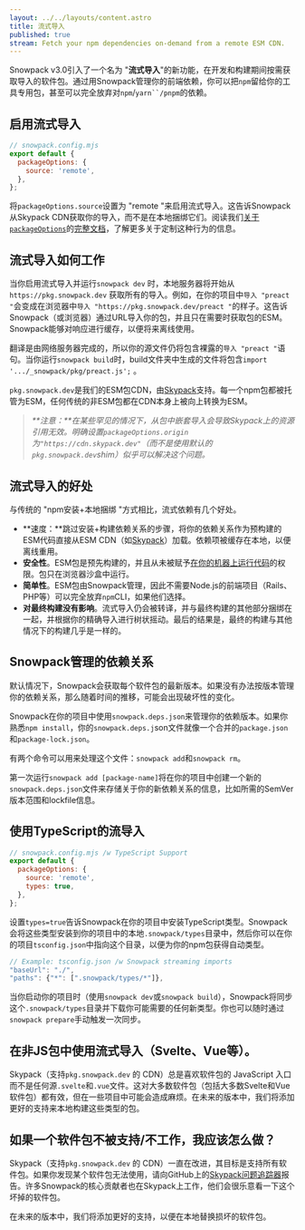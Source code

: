 ```yaml
---
layout: ../../layouts/content.astro
title: 流式导入
published: true
stream: Fetch your npm dependencies on-demand from a remote ESM CDN.
---
```


Snowpack v3.0引入了一个名为 "**流式导入**"的新功能，在开发和构建期间按需获取导入的软件包。通过用Snowpack管理你的前端依赖，你可以把`npm`留给你的工具专用包，甚至可以完全放弃对`npm`/`yarn``/pnpm`的依赖。

## 启用流式导入

```js
// snowpack.config.mjs
export default {
  packageOptions: {
    source: 'remote',
  },
};
```

将`packageOptions.source`设置为 "remote "来启用流式导入。这告诉Snowpack从Skypack CDN获取你的导入，而不是在本地捆绑它们。阅读我们[关于`packageOptions`](/reference/configuration#packageoptions.source%3Dremote)的[完整文档](/reference/configuration#packageoptions.source%3Dremote)，了解更多关于定制这种行为的信息。

## 流式导入如何工作

当你启用流式导入并运行`snowpack dev` 时，本地服务器将开始从`https://pkg.snowpack.dev` 获取所有的导入。例如，在你的项目中`导入 "preact "`会变成在浏览器中`导入 "https://pkg.snowpack.dev/preact "`的样子。这告诉Snowpack（或浏览器）通过URL导入你的包，并且只在需要时获取包的ESM。Snowpack能够对响应进行缓存，以便将来离线使用。

翻译是由网络服务器完成的，所以你的源文件仍将包含裸露的`导入 "preact "`语句。当你运行`snowpack build`时，build文件夹中生成的文件将包含`import '.../_snowpack/pkg/preact.js';` 。

`pkg.snowpack.dev`是我们的ESM包CDN，由[Skypack](https://www.skypack.dev/)支持。每一个npm包都被托管为ESM，任何传统的非ESM包都在CDN本身上被向上转换为ESM。

> _**注意：**在某些罕见的情况下，从包中嵌套导入会导致Skypack上的资源引用无效。明确设置`packageOptions.origin`为`"https://cdn.skypack.dev"`（而不是使用默认的`pkg.snowpack.dev`shim）似乎可以解决这个问题。_

## 流式导入的好处

与传统的 "npm安装+本地捆绑 "方式相比，流式依赖有几个好处。

- **速度：**跳过安装+构建依赖关系的步骤，将你的依赖关系作为预构建的ESM代码直接从ESM CDN（如[Skypack](https://www.skypack.dev/)）加载。依赖项被缓存在本地，以便离线重用。
- **安全性**。ESM包是预先构建的，并且从未被赋予[在你的机器上运行代码](https://www.usenix.org/system/files/sec19-zimmermann.pdf)的权限。包只在浏览器沙盒中运行。
- **简单性**。ESM包由Snowpack管理，因此不需要Node.js的前端项目（Rails、PHP等）可以完全放弃`npm`CLI，如果他们选择。
- **对最终构建没有影响**。流式导入仍会被转译，并与最终构建的其他部分捆绑在一起，并根据你的精确导入进行树状摇动。最后的结果是，最终的构建与其他情况下的构建几乎是一样的。

## Snowpack管理的依赖关系

默认情况下，Snowpack会获取每个软件包的最新版本。如果没有办法按版本管理你的依赖关系，那么随着时间的推移，可能会出现破坏性的变化。

Snowpack在你的项目中使用`snowpack.deps.json`来管理你的依赖版本。如果你熟悉`npm install`，你的`snowpack.deps.j`son文件就像一个合并的`package.json`和`package-lock.json`。

有两个命令可以用来处理这个文件：`snowpack add`和`snowpack rm`。

第一次运行`snowpack add [package-name]`将在你的项目中创建一个新的`snowpack.deps.json`文件来存储关于你的新依赖关系的信息，比如所需的SemVer版本范围和lockfile信息。

## 使用TypeScript的流导入

```js
// snowpack.config.mjs /w TypeScript Support
export default {
  packageOptions: {
    source: 'remote',
    types: true,
  },
};
```

设置`types=true`告诉Snowpack在你的项目中安装TypeScript类型。Snowpack会将这些类型安装到你的项目中的本地`.snowpack/types`目录中，然后你可以在你的项目`tsconfig.json`中指向这个目录，以便为你的npm包获得自动类型。

```js
// Example: tsconfig.json /w Snowpack streaming imports
"baseUrl": "./",
"paths": {"*": [".snowpack/types/*"]},
```

当你启动你的项目时（使用`snowpack dev`或`snowpack build`），Snowpack将同步这个`.snowpack/types`目录并下载你可能需要的任何新类型。你也可以随时通过`snowpack prepare`手动触发一次同步。

## 在非JS包中使用流式导入（Svelte、Vue等）。

Skypack（支持`pkg.snowpack.dev` 的 CDN）总是喜欢软件包的 JavaScript 入口而不是任何源`.svelte`和`.vue`文件。这对大多数软件包（包括大多数Svelte和Vue软件包）都有效，但在一些项目中可能会造成麻烦。在未来的版本中，我们将添加更好的支持来本地构建这些类型的包。

## 如果一个软件包不被支持/不工作，我应该怎么做？

Skypack（支持`pkg.snowpack.dev` 的 CDN）一直在改进，其目标是支持所有软件包。如果你发现某个软件包无法使用，请向GitHub上的[Skypack问题追踪器](https://github.com/snowpackjs/skypack-cdn/issues)报告。许多Snowpack的核心贡献者也在Skypack上工作，他们会很乐意看一下这个坏掉的软件包。

在未来的版本中，我们将添加更好的支持，以便在本地替换损坏的软件包。
